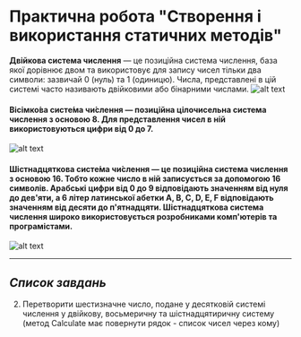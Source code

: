 # Практична робота "Створення і використання статичних методів"
**Двійкова система числення** — це позиційна система числення, база якої дорівнює двом та використовує для запису чисел тільки два символи: зазвичай 0 (нуль) та 1 (одиницю). Числа, представлені в цій системі часто називають двійковими або бінарними числами.
![alt text](https://toto-school.ru/wp-content/uploads/zapis-chisla-v-dvoichnoj-sisteme-schisleniya_0.jpg)
#### **Вісімко́ва систе́ма чи́слення** — позиційна цілочисельна система числення з основою 8. Для представлення чисел в ній використовуються цифри від 0 до 7.
![alt text](https://obrazovaka.ru/wp-content/images/preview/predmet/vosmerichnaya-sistema-schisleniya.jpg)
#### **Шістнадцяткова систе́ма чи́слення** — це позиційна система числення з основою 16. Тобто кожне число в ній записується за допомогою 16 символів. Арабські цифри від 0 до 9 відповідають значенням від нуля до дев'яти, а 6 літер латинської абетки A, B, C, D, E, F відповідають значенням від десяти до п'ятнадцяти. Шістнадцяткова система числення широко використовується розробниками комп'ютерів та програмістами.
![alt text](https://ru.osvita.ua/doc/images/news/728/72800/7.png)

----


## *Список завдань*

2. Перетворити шестизначне число, подане у десятковій системі числення у двійкову, восьмеричну та шістнадцятиричну систему (метод Calculate має повернути рядок - список чисел через кому)

